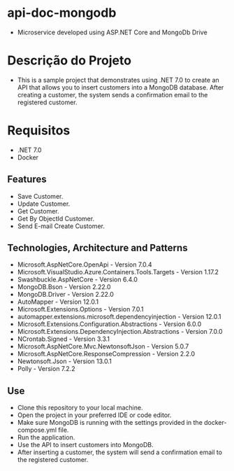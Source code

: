 # api-doc-mongodb
- Microservice developed using ASP.NET Core and MongoDb Drive

# Descrição do Projeto
- This is a sample project that demonstrates using .NET 7.0 to create an API that allows you to insert customers into a MongoDB database. After creating a customer, the system sends a confirmation email to the registered customer.

# Requisitos
- .NET 7.0
- Docker

## Features
- Save Customer. 
- Update Customer. 
- Get Customer. 
- Get By ObjectId Customer. 
- Send E-mail Create Customer.

## Technologies, Architecture and Patterns
- Microsoft.AspNetCore.OpenApi - Version 7.0.4
- Microsoft.VisualStudio.Azure.Containers.Tools.Targets - Version 1.17.2
- Swashbuckle.AspNetCore - Version 6.4.0
- MongoDB.Bson - Version 2.22.0
- MongoDB.Driver - Version 2.22.0
- AutoMapper - Version 12.0.1
- Microsoft.Extensions.Options - Version 7.0.1
- automapper.extensions.microsoft.dependencyinjection - Version 12.0.1
- Microsoft.Extensions.Configuration.Abstractions - Version 6.0.0
- Microsoft.Extensions.DependencyInjection.Abstractions - Version 7.0.0
- NCrontab.Signed - Version 3.3.1
- Microsoft.AspNetCore.Mvc.NewtonsoftJson - Version 5.0.7
- Microsoft.AspNetCore.ResponseCompression - Version 2.2.0
- Newtonsoft.Json - Version 13.0.1
- Polly - Version 7.2.2

## Use
- Clone this repository to your local machine.
- Open the project in your preferred IDE or code editor.
- Make sure MongoDB is running with the settings provided in the docker-compose.yml file.
- Run the application.
- Use the API to insert customers into MongoDB.
- After inserting a customer, the system will send a confirmation email to the registered customer.


